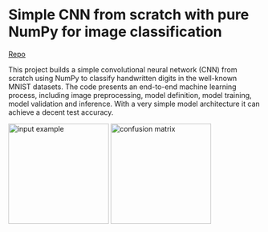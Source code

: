 # Simple CNN from scratch with pure NumPy for image classification
[Repo](https://github.com/Yangliu20/cnn-numpy)

This project builds a simple convolutional neural network (CNN) from scratch using NumPy to classify handwritten digits in the well-known MNIST datasets. The code presents an end-to-end machine learning process, including image preprocessing, model definition, model training, model validation and inference. With a very simple model architecture it can achieve a decent test accuracy. 

<img src="https://github.com/user-attachments/assets/cc9e9d5d-bd16-4c6a-93b6-776ff4fc35ba" alt="input example" width="200"/>
<img src="https://github.com/user-attachments/assets/976b7fa3-a489-4c90-a7fe-602a3c4f1742" alt="confusion matrix" width="200"/>
